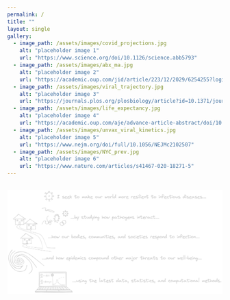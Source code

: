 ```yaml
---
permalink: /
title: ""
layout: single
gallery:
  - image_path: /assets/images/covid_projections.jpg
    alt: "placeholder image 1"
    url: "https://www.science.org/doi/10.1126/science.abb5793"
  - image_path: /assets/images/abx_ma.jpg
    alt: "placeholder image 2"
    url: "https://academic.oup.com/jid/article/223/12/2029/6254255?login=true"
  - image_path: /assets/images/viral_trajectory.jpg
    alt: "placeholder image 3"
    url: "https://journals.plos.org/plosbiology/article?id=10.1371/journal.pbio.3001333"
  - image_path: /assets/images/life_expectancy.jpg
    alt: "placeholder image 4"
    url: "https://academic.oup.com/aje/advance-article-abstract/doi/10.1093/aje/kwac079/6572389"
  - image_path: /assets/images/unvax_viral_kinetics.jpg
    alt: "placeholder image 5"
    url: "https://www.nejm.org/doi/full/10.1056/NEJMc2102507"
  - image_path: /assets/images/NYC_prev.jpg
    alt: "placeholder image 6"
    url: "https://www.nature.com/articles/s41467-020-18271-5"
---
```



<!-- <h1> Intro </h1> -->

<!-- <img src="assets/images/description1.png"> -->

<br> 

<img src="assets/images/summary3.png">

<!-- I work at the intersection of applied mathematics, computer science, and infectious disease epidemiology. 

Through my research, I try to understand how contagion affects our bodies, our communities, and our societies. 

Using equations and code, I aspire to bolster our ability to prepare from, manage, and heal from infectious disease crises. 

If any of this sounds interesting – I'd love to chat!  -->



<!-- I work at the intersection of applied mathematics, computer science, and infectious disease epidemiology.  -->

<!-- <h2> Training background </h2> 
I trained in applied mathematics at the University of Colorado Boulder (B.S., M.S.) with David Bortz and then at the University of Cambridge (Ph.D.) with Julia Gog. I am now based at the Harvard T.H. Chan School of Public Health in the Department of Immunology and Infectious Diseases. I will become an assistant professor of computer science at the University of Colorado Boulder in August 2023.  -->

<!-- <h1> News </h1>
<font size=2>
  <ul>
    <li> <b> 2022 Aug 9-11: </b> I'll be at the <a href="https://www.colorado.edu/amath/caccss2022" target="_blank">Contagion on Complex Social Systems (CCSS)</a> workshop at CU Boulder. <br>
      <i>Talk: Linking viral kinetics with disease transmission and control</i>
    </li>
    <li> <b> 2022 Aug 7: </b> I'll be at the Isaac Newton Institute workshop on <a href="https://gateway.newton.ac.uk/event/tgm123" target="_blank"> asymptomatic testing and COVID-19</a> at the University of Cambridge. <br>
    </li>
  </ul>
</font> -->

<!-- <h2> Recent work </h2> -->

<!-- {% include gallery class="left" %} -->



